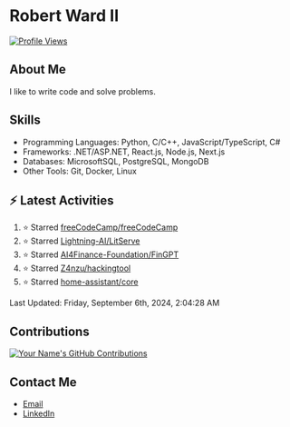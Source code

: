 
# Robert Ward II

[![Profile Views](https://komarev.com/ghpvc/?username=Robert-W-Ward)](https://github.com/Robert-W-Ward)

## About Me
I like to write code and solve problems.

## Skills
- Programming Languages: Python, C/C++, JavaScript/TypeScript, C#
- Frameworks: .NET/ASP.NET, React.js, Node.js, Next.js
- Databases: MicrosoftSQL, PostgreSQL, MongoDB
- Other Tools: Git, Docker, Linux

## :zap: Latest Activities
<!--RECENT_ACTIVITY:start-->
1. ⭐ Starred [freeCodeCamp/freeCodeCamp](https://github.com/freeCodeCamp/freeCodeCamp)
2. ⭐ Starred [Lightning-AI/LitServe](https://github.com/Lightning-AI/LitServe)
3. ⭐ Starred [AI4Finance-Foundation/FinGPT](https://github.com/AI4Finance-Foundation/FinGPT)
4. ⭐ Starred [Z4nzu/hackingtool](https://github.com/Z4nzu/hackingtool)
5. ⭐ Starred [home-assistant/core](https://github.com/home-assistant/core)
<!--RECENT_ACTIVITY:end-->

<!--RECENT_ACTIVITY:last_update-->
Last Updated: Friday, September 6th, 2024, 2:04:28 AM
<!--RECENT_ACTIVITY:last_update_end-->

<!--END_SECTIN:activity-->
## Contributions
[![Your Name's GitHub Contributions](https://github-readme-streak-stats.herokuapp.com/?user=Robert-W-Ward&theme=radical)](https://github.com/your-username)

## Contact Me
- [Email](mailto:robertwesleyward2019@gmail.com)
- [LinkedIn](https://linkedin.com/in/https://www.linkedin.com/in/robert-ward-ii/)
